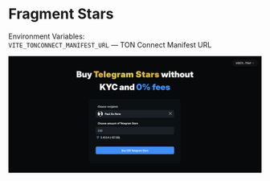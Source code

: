 # Fragment Stars
Environment Variables:  
`VITE_TONCONNECT_MANIFEST_URL` — TON Connect Manifest URL

![Website](/public/image.png)